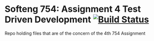 # Softeng 754: Assignment 4 Test Driven Development [![Build Status](https://travis-ci.org/SamuelZheng11/754_TDD_A4.svg?branch=master)](https://travis-ci.org/SamuelZheng11/754_TDD_A4) 
Repo holding files that are of the concern of the 4th 754 Assignment
